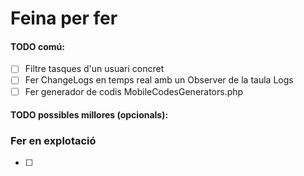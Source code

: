 # Feina per fer

#### TODO comú:
- [ ] Filtre tasques d'un usuari concret
- [ ] Fer ChangeLogs en temps real amb un Observer de la taula Logs
- [ ] Fer generador de codis MobileCodesGenerators.php

#### TODO possibles millores (opcionals):

### Fer en explotació
- [ ]